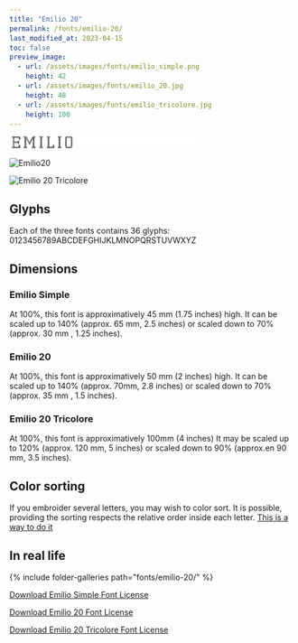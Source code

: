```yaml
---
title: "Emilio 20"
permalink: /fonts/emilio-20/
last_modified_at: 2023-04-15
toc: false
preview_image:
  - url: /assets/images/fonts/emilio_simple.png
    height: 42 
  - url: /assets/images/fonts/emilio_20.jpg
    height: 48
  - url: /assets/images/fonts/emilio_tricolore.jpg
    height: 100  
---
```


<img 
     src="/assets/images/fonts/emilio_simple.png"
     alt="Emilio20" height="22">

<img 
     src="/assets/images/fonts/emilio_20.jpg"
     alt="Emilio20" height="24">
     
<img 
     src="/assets/images/fonts/emilio_tricolore.jpg"
     alt="Emilio 20 Tricolore" height="50">

## Glyphs
Each of the three fonts contains 36 glyphs:
0123456789ABCDEFGHIJKLMNOPQRSTUVWXYZ

## Dimensions

###  Emilio Simple

At 100%, this font is approximatively  45 mm (1.75 inches) high.
It can be scaled up to  140% (approx. 65 mm, 2.5 inches)  or scaled down to 70% (approx. 30 mm , 1.25 inches).


###  Emilio 20

At 100%, this font is approximatively  50 mm (2 inches) high.
It can be scaled up to  140% (approx. 70mm, 2.8 inches)  or scaled  down to 70% (approx. 35 mm , 1.5 inches).

### Emilio 20 Tricolore

At 100%, this font is approximatively 100mm (4 inches)
It may be scaled  up to 120% (approx. 120 mm, 5 inches) or scaled down to 90% (approx.en 90 mm, 3.5 inches).


## Color sorting
If you embroider several letters, you may wish to color sort. It is possible, providing the sorting respects the relative order inside each letter. [This is a way to do it](https://inkstitch.org/en/docs/lettering/#color-sorting)

## In real life
{% include folder-galleries path="fonts/emilio-20/" %}

[Download Emilio Simple Font License](https://github.com/inkstitch/inkstitch/tree/main/fonts/emilio_simple/LICENSE)

[Download Emilio 20 Font License](https://github.com/inkstitch/inkstitch/tree/main/fonts/emilio_20/LICENSE)

[Download Emilio 20 Tricolore Font License](https://github.com/inkstitch/inkstitch/tree/main/fonts/emilio_20_tricolore/LICENSE)


